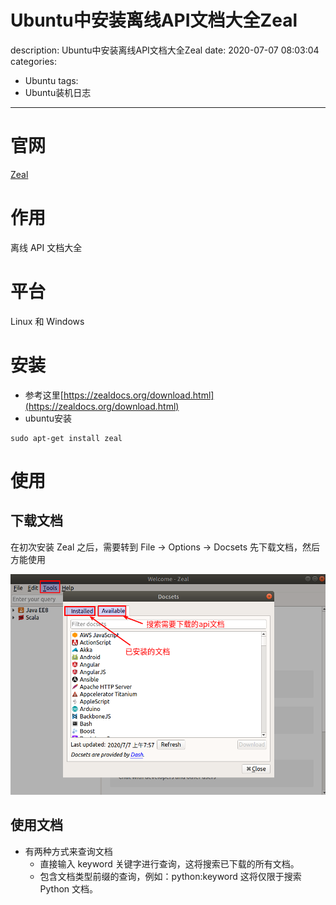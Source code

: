 #   Ubuntu中安装离线API文档大全Zeal
description: Ubuntu中安装离线API文档大全Zeal
date: 2020-07-07 08:03:04
categories:
- Ubuntu
tags:
- Ubuntu装机日志
---
#   官网
[Zeal](https://zealdocs.org/)

#   作用
离线 API 文档大全

#   平台
Linux 和 Windows 

#   安装
+   参考这里[https://zealdocs.org/download.html](https://zealdocs.org/download.html)
+   ubuntu安装
```shell
sudo apt-get install zeal
```

#   使用
##  下载文档
在初次安装 Zeal 之后，需要转到 File → Options → Docsets 先下载文档，然后方能使用

![](../images/2020/07/20200707001.png)


##  使用文档
+   有两种方式来查询文档
    *   直接输入 keyword 关键字进行查询，这将搜索已下载的所有文档。
    *   包含文档类型前缀的查询，例如：python:keyword 这将仅限于搜索 Python 文档。


